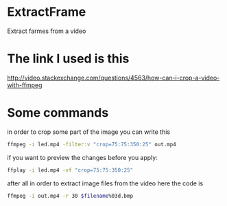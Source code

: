 # ExtractFrame
Extract farmes from a video

# The link I used is this
http://video.stackexchange.com/questions/4563/how-can-i-crop-a-video-with-ffmpeg

# Some commands
in order to crop some part of the image you can write this
```bash
ffmpeg -i led.mp4 -filter:v "crop=75:75:350:25" out.mp4
```


if you want to preview the changes before you apply:
```bash
ffplay -i led.mp4 -vf "crop=75:75:350:25"
```

after all in order to extract image files from the video here the code is
```bash
ffmpeg -i out.mp4 -r 30 $filename%03d.bmp
```

